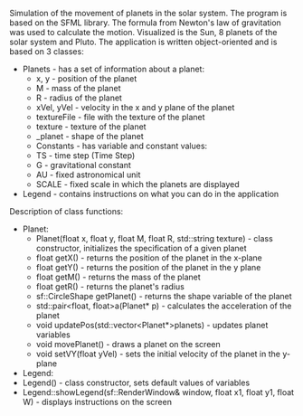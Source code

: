 Simulation of the movement of planets in the solar system. The program is based on the SFML library.
The formula from Newton's law of gravitation was used to calculate the motion. Visualized is the Sun, 8
planets of the solar system and Pluto. The application is written object-oriented and is based on 3 classes:
- Planets - has a set of information about a planet:
  - x, y - position of the planet
  - M - mass of the planet
  - R - radius of the planet
  - xVel, yVel - velocity in the x and y plane of the planet
  - textureFile - file with the texture of the planet
  - texture - texture of the planet
  - _planet - shape of the planet
  - Constants - has variable and constant values:
  - TS - time step (Time Step)
  - G - gravitational constant
  - AU - fixed astronomical unit
  - SCALE - fixed scale in which the planets are displayed
- Legend - contains instructions on what you can do in the application

Description of class functions:

- Planet:
  - Planet(float x, float y, float M, float R, std::string texture) - class constructor,
initializes the specification of a given planet
  - float getX() - returns the position of the planet in the x-plane
  - float getY() - returns the position of the planet in the y plane
  - float getM() - returns the mass of the planet
  - float getR() - returns the planet's radius
  - sf::CircleShape getPlanet() - returns the shape variable of the planet
  - std::pair<float, float>a(Planet* p) - calculates the acceleration of the planet
  - void updatePos(std::vector<Planet*>planets) - updates planet variables
  - void movePlanet() - draws a planet on the screen
  - void setVY(float yVel) - sets the initial velocity of the planet in the y-plane
 - Legend:
  - Legend() - class constructor, sets default values of variables
  - Legend::showLegend(sf::RenderWindow& window, float x1, float y1, float W) -
displays instructions on the screen
